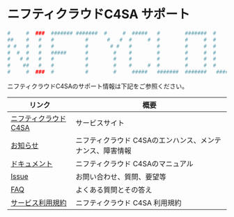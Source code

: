 # ニフティクラウドC4SA サポート

```php
#     #  ###  ####### #######  #     #  #####   #        #######  #     #  ######    #####   #   #   #####     #     
##    #   #   #          #      #   #  #     #  #        #     #  #     #  #     #  #     #  #   #  #     #   # #    
# #   #   #   #          #       # #   #        #        #     #  #     #  #     #  #        #   #  #        #   #   
#  #  #   #   #####      #        #    #        #        #     #  #     #  #     #  #        #####   #####  #     #  
#   # #   #   #          #        #    #        #        #     #  #     #  #     #  #            #        # #######  
#    ##   #   #          #        #    #     #  #        #     #  #     #  #     #  #     #      #  #     # #     #  
#     #  ###  #          #        #     #####   #######  #######   #####   ######    #####       #   #####  #     #　
```

ニフティクラウドC4SAのサポート情報は下記をご参照ください。

|リンク|概要|
|----|----|
|[ニフティクラウドC4SA](http://c4sa.nifty.com/)|サービスサイト|
|[お知らせ](http://c4sa.nifty.com/info.htm)|ニフティクラウド C4SAのエンハンス、メンテナンス、障害情報|
|[ドキュメント](https://github.com/NIFTYCloud-C4SA/support/wiki)|ニフティクラウド C4SAのマニュアル|
|[Issue](https://github.com/NIFTYCloud-C4SA/support/issues)|お問い合わせ、質問、要望等|
|[FAQ](https://github.com/NIFTYCloud-C4SA/support/wiki/FAQ)|よくある質問とその答え|
|[サービス利用規約](http://c4sa.nifty.com/term.htm)|ニフティクラウド C4SA 利用規約|
